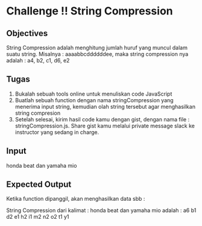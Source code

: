 # Challenge !! String Compression

## Objectives

String Compression adalah menghitung jumlah huruf yang muncul dalam suatu string. Misalnya : aaaabbcddddddee, maka string compression nya adalah : a4, b2, c1, d6, e2

## Tugas
1. Bukalah sebuah tools online untuk menuliskan code JavaScript
2. Buatlah sebuah function dengan nama stringCompression yang menerima input string, kemudian olah string tersebut agar menghasilkan string compresion
3. Setelah selesai, kirim hasil code kamu dengan gist, dengan nama file : stringCompression.js. Share gist kamu melalui private message slack ke instructor yang sedang in charge.

## Input
honda beat dan yamaha mio

## Expected Output
Ketika function dipanggil, akan menghasilkan data sbb :

String Compression dari kalimat : honda beat dan yamaha mio adalah :
a6
b1
d2
e1
h2
i1
m2
n2
o2
t1
y1
